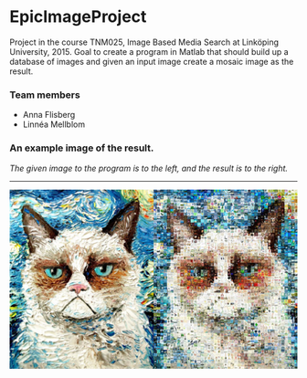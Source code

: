 # EpicImageProject
Project in the course TNM025, Image Based Media Search at Linköping University, 2015. 
Goal to create a program in Matlab that should build up a database of images and given an input image create a mosaic image as the result. 


### Team members
* Anna Flisberg
* Linnéa Mellblom


### An example image of the result.
*The given image to the program is to the left, and the result is to the right.*

<hr>

![Picture](https://raw.githubusercontent.com/lmellblom/EpicImageProject/master/mosaicImg/grumpy.png)
